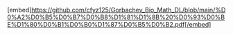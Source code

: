 [embed]https://github.com/cfyz125/Gorbachev_Bio_Math_DL/blob/main/%D0%A2%D0%B5%D0%B7%D0%B8%D1%81%D1%8B%20%D0%93%D0%BE%D1%80%D0%B1%D0%B0%D1%87%D0%B5%D0%B2.pdf[/embed]
